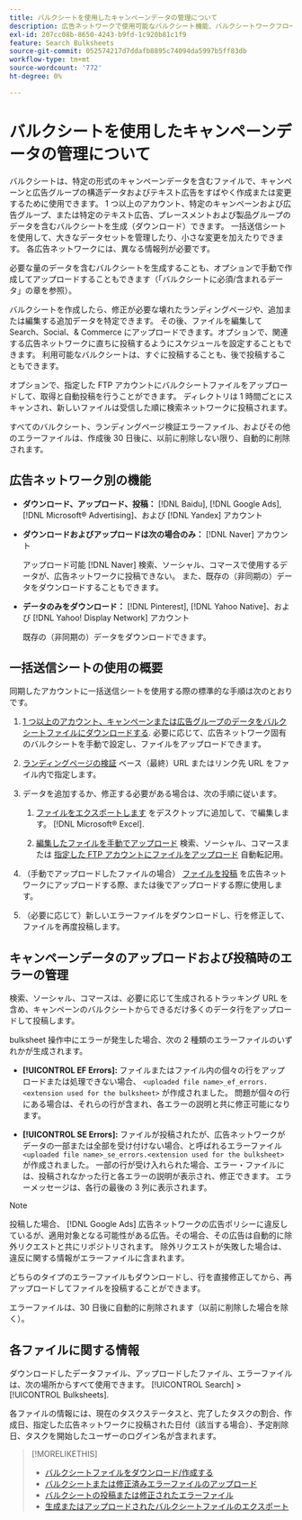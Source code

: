 ```yaml
---
title: バルクシートを使用したキャンペーンデータの管理について
description: 広告ネットワークで使用可能なバルクシート機能、バルクシートワークフロー、およびエラー処理について説明します。
exl-id: 207cc08b-8650-4243-b9fd-1c920b81c1f9
feature: Search Bulksheets
source-git-commit: 052574217d7ddafb8895c74094da5997b5ff83db
workflow-type: tm+mt
source-wordcount: '772'
ht-degree: 0%

---
```


# バルクシートを使用したキャンペーンデータの管理について

バルクシートは、特定の形式のキャンペーンデータを含むファイルで、キャンペーンと広告グループの構造データおよびテキスト広告をすばやく作成または変更するために使用できます。 1 つ以上のアカウント、特定のキャンペーンおよび広告グループ、または特定のテキスト広告、プレースメントおよび製品グループのデータを含むバルクシートを生成（ダウンロード）できます。 一括送信シートを使用して、大きなデータセットを管理したり、小さな変更を加えたりできます。 各広告ネットワークには、異なる情報列が必要です。

必要な量のデータを含むバルクシートを生成することも、オプションで手動で作成してアップロードすることもできます（「バルクシートに必須/含まれるデータ」の章を参照）。

バルクシートを作成したら、修正が必要な壊れたランディングページや、追加または編集する追加データを特定できます。 その後、ファイルを編集して Search、Social、&amp; Commerce にアップロードできます。オプションで、関連する広告ネットワークに直ちに投稿するようにスケジュールを設定することもできます。 利用可能なバルクシートは、すぐに投稿することも、後で投稿することもできます。

オプションで、指定した FTP アカウントにバルクシートファイルをアップロードして、取得と自動投稿を行うことができます。 ディレクトリは 1 時間ごとにスキャンされ、新しいファイルは受信した順に検索ネットワークに投稿されます。

すべてのバルクシート、ランディングページ検証エラーファイル、およびその他のエラーファイルは、作成後 30 日後に、以前に削除しない限り、自動的に削除されます。

## 広告ネットワーク別の機能

* **ダウンロード、アップロード、投稿：**  [!DNL Baidu], [!DNL Google Ads], [!DNL Microsoft® Advertising]、および [!DNL Yandex] アカウント

* **ダウンロードおよびアップロードは次の場合のみ：** [!DNL Naver] アカウント

  アップロード可能 [!DNL Naver] 検索、ソーシャル、コマースで使用するデータが、広告ネットワークに投稿できない。 また、既存の（非同期の）データをダウンロードすることもできます。

* **データのみをダウンロード：**  [!DNL Pinterest], [!DNL Yahoo Native]、および [!DNL Yahoo! Display Network] アカウント

  既存の（非同期の）データをダウンロードできます。

## 一括送信シートの使用の概要

同期したアカウントに一括送信シートを使用する際の標準的な手順は次のとおりです。

<!-- insert image
  [EDIT/RECREATE FILE to replace "search engine"]
-->

1. [1 つ以上のアカウント、キャンペーンまたは広告グループのデータをバルクシートファイルにダウンロードする](bulksheet-download.md). 必要に応じて、広告ネットワーク固有のバルクシートを手動で設定し、ファイルをアップロードできます。

1. [ランディングページの検証](bulksheet-validate-landing-pages.md) ベース（最終）URL またはリンク先 URL をファイル内で指定します。

1. データを追加するか、修正する必要がある場合は、次の手順に従います。

   1. [ファイルをエクスポートします](bulksheet-export.md) をデスクトップに追加して、で編集します。 [!DNL Microsoft® Excel].

   1. [編集したファイルを手動でアップロード](bulksheet-upload.md) 検索、ソーシャル、コマースまたは [指定した FTP アカウントにファイルをアップロード](bulksheet-ftp-account.md) 自動転記用。

1. （手動でアップロードしたファイルの場合） [ファイルを投稿](bulksheet-post.md) を広告ネットワークにアップロードする際、または後でアップロードする際に使用します。

1. （必要に応じて）新しいエラーファイルをダウンロードし、行を修正して、ファイルを再度投稿します。

## キャンペーンデータのアップロードおよび投稿時のエラーの管理

検索、ソーシャル、コマースは、必要に応じて生成されるトラッキング URL を含め、キャンペーンのバルクシートからできるだけ多くのデータ行をアップロードして投稿します。

bulksheet 操作中にエラーが発生した場合、次の 2 種類のエラーファイルのいずれかが生成されます。

* **[!UICONTROL EF Errors]:**  ファイルまたはファイル内の個々の行をアップロードまたは処理できない場合、 `<uploaded file name>_ef_errors.<extension used for the bulksheet>` が作成されました。 問題が個々の行にある場合は、それらの行が含まれ、各エラーの説明と共に修正可能になります。

* **[!UICONTROL SE Errors]:**  ファイルが投稿されたが、広告ネットワークがデータの一部または全部を受け付けない場合、と呼ばれるエラーファイル `<uploaded file name>_se_errors.<extension used for the bulksheet>` が作成されました。 一部の行が受け入れられた場合、エラー・ファイルには、投稿されなかった行と各エラーの説明が表示され、修正できます。 エラーメッセージは、各行の最後の 3 列に表示されます。

>[!NOTE]
>
>投稿した場合、 [!DNL Google Ads] 広告ネットワークの広告ポリシーに違反しているが、適用対象となる可能性がある広告。その場合、その広告は自動的に除外リクエストと共にリポジトリされます。 除外リクエストが失敗した場合は、違反に関する情報がエラーファイルに含まれます。

どちらのタイプのエラーファイルもダウンロードし、行を直接修正してから、再アップロードしてファイルを投稿することができます。

エラーファイルは、30 日後に自動的に削除されます（以前に削除した場合を除く）。

## 各ファイルに関する情報

ダウンロードしたデータファイル、アップロードしたファイル、エラーファイルは、次の場所からすべて使用できます。 [!UICONTROL Search] > [!UICONTROL Bulksheets].

各ファイルの情報には、現在のタスクステータスと、完了したタスクの割合、作成日、指定した広告ネットワークに投稿された日付（該当する場合）、予定削除日、タスクを開始したユーザーのログイン名が含まれます。

>[!MORELIKETHIS]
>
>* [バルクシートファイルをダウンロード/作成する](/help/search-social-commerce/campaign-management/bulksheets/bulksheet-download.md)
>* [バルクシートまたは修正済みエラーファイルのアップロード](bulksheet-upload.md)
>* [バルクシートの投稿または修正されたエラーファイル](bulksheet-post.md)
>* [生成またはアップロードされたバルクシートファイルのエクスポート](bulksheet-export.md)
